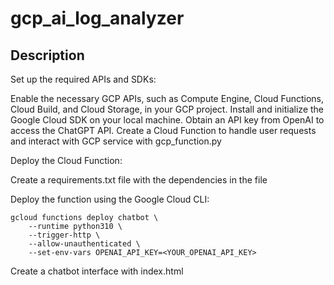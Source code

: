 # gcp_ai_log_analyzer

## Description
Set up the required APIs and SDKs:

Enable the necessary GCP APIs, such as Compute Engine, Cloud Functions, Cloud Build, and Cloud Storage, in your GCP project.
Install and initialize the Google Cloud SDK on your local machine.
Obtain an API key from OpenAI to access the ChatGPT API.
Create a Cloud Function to handle user requests and interact with GCP service with gcp_function.py

Deploy the Cloud Function:

Create a requirements.txt file with the dependencies in the file

Deploy the function using the Google Cloud CLI:
```
gcloud functions deploy chatbot \
    --runtime python310 \
    --trigger-http \
    --allow-unauthenticated \
    --set-env-vars OPENAI_API_KEY=<YOUR_OPENAI_API_KEY>
```

Create a chatbot interface with index.html
